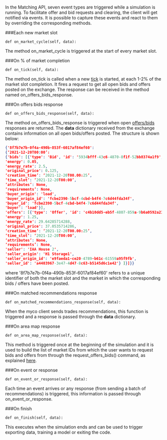 In the Matching API, seven event types are triggered while a simulation is running. To facilitate offer and bid requests and clearing, the client will get notified via events. It is possible to capture these events and react to them by overriding the corresponding methods.

###Each new market slot

```
def on_market_cycle(self, data):
```

The method  on_market_cycle is triggered at the start of every market slot.

###On % of market completion

```
def on_tick(self, data):
```

The method on_tick is called when a new [tick](market-types.md) is started, at each 1-2% of the market slot completion. It fires a request to get all open bids and offers posted on the exchange. The response can be received in the method named on_offers_bids_response.

###On offers bids response

```
def on_offers_bids_response(self, data):
```
The method on_offers_bids_response is triggered when open [offers/bids](market-agent.md) responses are returned. The **data** dictionary received from the exchange contains information on all open bids/offers posted. The structure is shown below:

```json
{'8f7b7e7b-0f4a-490b-853f-6017af84ef60':
{‘2021-12-20T00:00’:
{'bids': [{'type': 'Bid', 'id': '5934bfff-43c6-4870-8f1f-52bb8374a1f9',
'energy': 0.05,
'energy_rate': 2.5,
'original_price': 0.125,
‘creation_time’: ‘2021-12-20T00.00:25’,
‘time_slot’: ‘2021-12-20T00:00’,
‘attributes’: None,
‘requirements’: None,
'buyer_origin': 'load',
'buyer_origin_id': 'fcbe2390-5bcf-4cbd-b4f4-7c6d44fda34f',
'buyer_id': 'fcbe2390-5bcf-4cbd-b4f4-7c6d44fda34f',
'buyer': 'load'}],
'offers': [{'type': 'Offer', 'id': 'c4b10dd5-eb5f-4807-859a-9b6a0592a21c',
'energy': 1.25,
'energy_rate': 29.64285714288,
'original_price': 37.0535714286,
‘creation_time’: ‘2021-12-20T00.00:25’,
‘time_slot’: ‘2021-12-20T00:00’,
‘attributes’: None,
‘requirements’: None,
'seller': 'IAA House 2',
'seller_origin': 'H1 Storage1',
'seller_origin_id': 'e9faeda1-ce20-4789-b61c-61559a95f9fb',
'seller_id': 'a4403967-3e47-4d47-8c63-b5145d6c1e42'} ]}]}}
```
where '8f7b7e7b-0f4a-490b-853f-6017af84ef60' refers to a unique identifier of both the market slot and the market in which the corresponding bids / offers have been posted.

###On matched recommendations response

```
def on_matched_recommendations_response(self, data):
```
When the myco client sends trades recommendations, this function is triggered and a response is passed through the **data** dictionary.

###On area map response

```
def on_area_map_response(self, data):
```

This method is triggered once at the beginning of the simulation and it is used to build the list of market IDs from which the user wants to request bids and offers from through the request_offers_bids() command, as explained [here](matching-api-commands.md).

###On event or response

```
def on_event_or_response(self, data):
```
Each time an event arrives or any response (from sending a batch of recommendations) is triggered, this information is passed through on_event_or_response.

###On finish
```
def on_finish(self, data):
```
This executes when the simulation ends and can be used to trigger exporting data, training a model or exiting the code.
